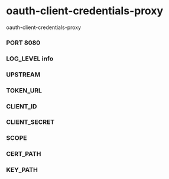 # oauth-client-credentials-proxy
oauth-client-credentials-proxy

### PORT 8080
### LOG_LEVEL info
### UPSTREAM
### TOKEN_URL
### CLIENT_ID
### CLIENT_SECRET
### SCOPE
### CERT_PATH
### KEY_PATH
